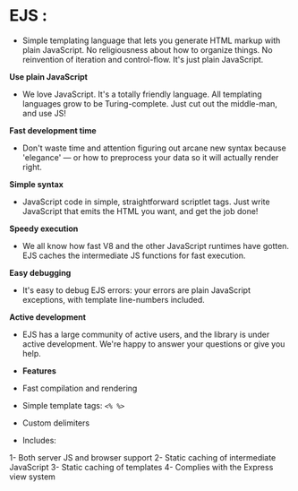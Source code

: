 # EJS :

- Simple templating language that lets you generate HTML markup with plain JavaScript. No religiousness about how to organize things. No reinvention of iteration and control-flow. It's just plain JavaScript.

**Use plain JavaScript**

- We love JavaScript. It's a totally friendly language. All templating languages grow to be Turing-complete. Just cut out the middle-man, and use JS!

**Fast development time**

- Don't waste time and attention figuring out arcane new syntax because 'elegance' — or how to preprocess your data so it will actually render right.

**Simple syntax**

- JavaScript code in simple, straightforward scriptlet tags. Just write JavaScript that emits the HTML you want, and get the job done!

**Speedy execution**

-  We all know how fast V8 and the other JavaScript runtimes have gotten. EJS caches the intermediate JS functions for fast execution.

**Easy debugging**

- It's easy to debug EJS errors: your errors are plain JavaScript exceptions, with template line-numbers included.

**Active development**

- EJS has a large community of active users, and the library is under active development. We're happy to answer your questions or give you help.

- **Features**

- Fast compilation and rendering
- Simple template tags: `<% %>`
- Custom delimiters
- Includes:

1- Both server JS and browser support
2- Static caching of intermediate JavaScript
3- Static caching of templates
4- Complies with the Express view system
 


